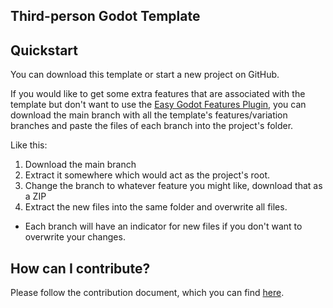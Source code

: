 ## Third-person Godot Template

## Quickstart

You can download this template or start a new project on GitHub.

If you would like to get some extra features that are associated with the template but don't want to use the [Easy Godot Features Plugin](https://github.com/Xarithma/EasyGodotFeaturesPlugin), you can download the main branch with all the template's features/variation branches and paste the files of each branch into the project's folder.

Like this:

1. Download the main branch
2. Extract it somewhere which would act as the project's root.
3. Change the branch to whatever feature you might like, download that as a ZIP
4. Extract the new files into the same folder and overwrite all files.
  - Each branch will have an indicator for new files if you don't want to overwrite your changes.

## How can I contribute?

Please follow the contribution document, which you can find [here](https://github.com/Xarithma/EasyGodotFeaturesPlugin/blob/main/CONTRIBUTING.md).
